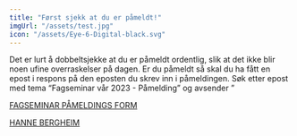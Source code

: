 ```yaml
---
title: "Først sjekk at du er påmeldt!"
imgUrl: "/assets/test.jpg"
icon: "/assets/Eye-6-Digital-black.svg"
---
```


Det er lurt å dobbeltsjekke at du er påmeldt ordentlig, slik at det ikke blir noen ufine overraskelser på dagen. Er du påmeldt så skal du ha fått en epost i respons på den eposten du skrev inn i påmeldingen. Søk etter epost med tema “Fagseminar vår 2023 - Påmelding” og avsender ”

[FAGSEMINAR PÅMELDINGS FORM](https://www.knowit.no)

[HANNE BERGHEIM](https://www.knowit.no)